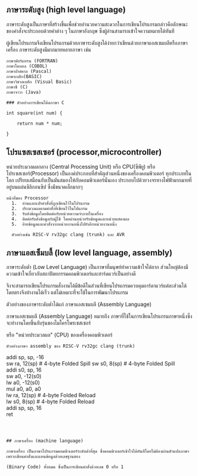 ## ภาษาระดับสูง (high level language)

ภาษาระดับสูงเป็นภาษาที่สร้างขึ้นเพื่อช่วยอำนวยความสะดวกในการเขียนโปรแกรมกล่าวคือลักษณะของคำสั่งจะประกอบด้วยคำต่าง ๆ ในภาษาอังกฤษ ซึ่งผู้อ่านสามารถเข้าใจความหมายได้ทันที 

ผู้เขียนโปรแกรมจึงเขียนโปรแกรมด้วยภาษาระดับสูงได้ง่ายกว่าเขียนด้วยภาษาแอสเซมบลีหรือภาษาเครื่อง ภาษาระดับสูงมีมากมายหลายภาษา เช่น
~~~
ภาษาฟอร์แทรน (FORTRAN)
ภาษาโคบอล (COBOL)
ภาษาปาสคาล (Pascal)
ภาษาเบสิก(BASIC) 
ภาษาวิชวลเบสิก (Visual Basic) 
ภาษาซี (C) 
ภาษาจาวา (Java)

### ตัวอย่างการเขียนโค้ดภาษา C

int square(int num) {
    
    return num * num;

}

~~~
## โปรแซสเซสเซอร์ (processor,microcontroller)

หน่วยประมวลผลกลาง (Central Processing Unit) หรือ CPU(ซีพียู) หรือ โปรเซสเซอร์(Processor) เป็นองค์ประกอบที่สำคัญส่วนหนึ่งของเครื่องคอมพิวเตอร์
ทุกประเภทในโลก เปรียบเสมือนกับเป็นมันสมองให้กับคอมพิวเตอร์นั่นเอง ประกอบไปด้วยวงจรทางไฟฟ้ามากมายที่อยู่บนแผ่นซิลิกอนซิป ซึ่งมีขนาดเล็กมากๆ

~~~
หน้าที่ของ Processor
  1.  อ่านและแปรคำสั่งที่ถูกเขียนไว้ในโปรแกรม
  2.  ประมวลผลตามคำสั่งที่เขียนไว้ในโปแกรม
  3.  รับส่งข้อมูลโดยติดต่อกับหน่วยความจำภายในเครื่อง
  4.  ติดต่อรับส่งข้อมูลกับผู้ใช้ โดยผ่านหน่วยรับข้อมูลและหน่วยแสดงผล
  5.  ย้ายข้อมูลและคำสั่งจากหน่วยงานหนึ่งไปยังอีกหน่วยงานหนึ่ง
  
  ตัวอย่างเช่น RISC-V rv32gc clang (trunk) และ AVR
~~~
## ภาษาแอสเซ็มบลี้ (low level language, assembly)

ภาษาระดับต่ำ (Low Level Language) เป็นภาษาที่มนุษย์ทำความเข้าใจได้ยาก ส่วนใหญ่ต้องมีความเข้าใจเกี่ยวกับสถาปัตยกรรมคอมพิวเตอร์และฮาร์ดแวร์เป็นอย่างดี

จึงจะสามารถเขียนโปรแกรมสั่งงานได้มีข้อดีในส่วนที่เขียนโปรแกรมควบคุมอาร์ดาแวร์แต่ละส่วนได้โดยตรงจึงทำงานได้เร็ว แต่ไม่เหมาะที่จะใช้ในการพัฒนาโปรแกรม 

ตัวอย่างของภาษาระดับต่ำได้แก่ ภาษาแอสเซมบลี (Assembly Language) 

ภาษาแอสเซมบลี (Assembly Language) หมายถึง ภาษาที่ใช้ในการเขียนโปรแกรมภาษาหนึ่งซึ่งจะทำงานโดยขึ้นกับรุ่นของไมโครโพรเซสเซอร์ 

หรือ "หน่วยประมวลผล" (CPU) ของเครื่องคอมพิวเตอร์
~~~
ตัวอย่างภาษา assembly ของ RISC-V rv32gc clang (trunk)
~~~
 addi   sp, sp, -16        
        sw      ra, 12(sp)                      # 4-byte Folded Spill
        sw      s0, 8(sp)                       # 4-byte Folded Spill        
        addi    s0, sp, 16        
        sw      a0, -12(s0)        
        lw      a0, -12(s0)        
        mul     a0, a0, a0        
        lw      ra, 12(sp)                      # 4-byte Folded Reload        
        lw      s0, 8(sp)                       # 4-byte Folded Reload              
        addi    sp, sp, 16        
        ret
~~~
      


## ภาษาเครื่อง (machine language)

ภาษาเครื่อง เป็นภาษาโปรแกรมคอมพิวเตอร์ระดับต่ำที่สุด ซึ่งคอมพิวเตอร์เข้าใจได้ทันทีโดยไม่ต้องผ่านตัวแปลภาษาเพราะเขียนคำสั่งและแทนข้อมูลด้วยเลขฐานสอง 

(Binary Code) ทั้งหมด ซึ่งเป็นการเขียนคำสั่งด้วยเลข 0 หรือ 1


